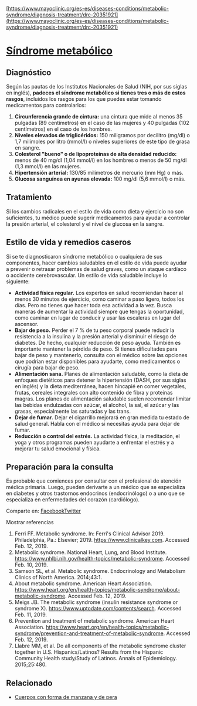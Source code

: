 [https://www.mayoclinic.org/es-es/diseases-conditions/metabolic-syndrome/diagnosis-treatment/drc-20351921](https://www.mayoclinic.org/es-es/diseases-conditions/metabolic-syndrome/diagnosis-treatment/drc-20351921)

# [Síndrome metabólico](/es-es/diseases-conditions/metabolic-syndrome/symptoms-causes/syc-20351916)

## Diagnóstico

Según las pautas de los Institutos Nacionales de Salud (NIH, por sus siglas en inglés), **padeces el síndrome metabólico si tienes tres o más de estos rasgos**, incluidos los rasgos para los que puedes estar tomando medicamentos para controlarlos:

1. **Circunferencia grande de cintura:** una cintura que mide al menos 35 pulgadas (89 centímetros) en el caso de las mujeres y 40 pulgadas (102 centímetros) en el caso de los hombres.
2. **Niveles elevados de triglicéridos:** 150 miligramos por decilitro (mg/dl) o 1,7 milimoles por litro (mmol/l) o niveles superiores de este tipo de grasa en sangre.
3. **Colesterol "bueno" o de lipoproteínas de alta densidad reducido:** menos de 40 mg/dl (1,04 mmol/l) en los hombres o menos de 50 mg/dl (1,3 mmol/l) en las mujeres.
4. **Hipertensión arterial:** 130/85 milímetros de mercurio (mm Hg) o más.
5. **Glucosa sanguínea en ayunas elevada:** 100 mg/dl (5,6 mmol/l) o más.

## Tratamiento

Si los cambios radicales en el estilo de vida como dieta y ejercicio no son suficientes, tu médico puede sugerir medicamentos para ayudar a controlar la presión arterial, el colesterol y el nivel de glucosa en la sangre.




## Estilo de vida y remedios caseros

Si se te diagnosticaron síndrome metabólico o cualquiera de sus componentes, hacer cambios saludables en el estilo de vida puede ayudar a prevenir o retrasar problemas de salud graves, como un ataque cardíaco o accidente cerebrovascular. Un estilo de vida saludable incluye lo siguiente:

* **Actividad física regular.** Los expertos en salud recomiendan hacer al menos 30 minutos de ejercicio, como caminar a paso ligero, todos los días. Pero no tienes que hacer toda esa actividad a la vez. Busca maneras de aumentar la actividad siempre que tengas la oportunidad, como caminar en lugar de conducir y usar las escaleras en lugar del ascensor.
* **Bajar de peso.** Perder el 7 % de tu peso corporal puede reducir la resistencia a la insulina y la presión arterial y disminuir el riesgo de diabetes. De hecho, cualquier reducción de peso ayuda. También es importante mantener la pérdida de peso. Si tienes dificultades para bajar de peso y mantenerlo, consulta con el médico sobre las opciones que podrían estar disponibles para ayudarte, como medicamentos o cirugía para bajar de peso.
* **Alimentación sana.** Planes de alimentación saludable, como la dieta de enfoques dietéticos para detener la hipertensión (DASH, por sus siglas en inglés) y la dieta mediterránea, hacen hincapié en comer vegetales, frutas, cereales integrales con alto contenido de fibra y proteínas magras. Los planes de alimentación saludable suelen recomendar limitar las bebidas endulzadas con azúcar, el alcohol, la sal, el azúcar y las grasas, especialmente las saturadas y las trans.
* **Dejar de fumar.** Dejar el cigarrillo mejorará en gran medida tu estado de salud general. Habla con el médico si necesitas ayuda para dejar de fumar.
* **Reducción o control del estrés.** La actividad física, la meditación, el yoga y otros programas pueden ayudarte a enfrentar el estrés y a mejorar tu salud emocional y física.

## Preparación para la consulta

Es probable que comiences por consultar con el profesional de atención médica primaria. Luego, pueden derivarte a un médico que se especializa en diabetes y otros trastornos endocrinos (endocrinólogo) o a uno que se especializa en enfermedades del corazón (cardiólogo).





 Comparte en: [Facebook](https://www.facebook.com/sharer.php?u=https://www.mayoclinic.org/es-es/diseases-conditions/metabolic-syndrome/diagnosis-treatment/drc-20351921)[Twitter](http://twitter.com/intent/tweet?url=https://www.mayoclinic.org/es-es/diseases-conditions/metabolic-syndrome/diagnosis-treatment/drc-20351921&text=S%c3%adndrome+metab%c3%b3lico+-+Diagn%c3%b3stico+y+tratamiento)

Mostrar referencias

1. Ferri FF. Metabolic syndrome. In: Ferri's Clinical Advisor 2019\. Philadelphia, Pa.: Elsevier; 2019\. https://www.clinicalkey.com. Accessed Feb. 12, 2019.
2. Metabolic syndrome. National Heart, Lung, and Blood Institute. https://www.nhlbi.nih.gov/health-topics/metabolic-syndrome. Accessed Feb. 10, 2019.
3. Samson SL, et al. Metabolic syndrome. Endocrinology and Metabolism Clinics of North America. 2014;43:1.
4. About metabolic syndrome. American Heart Association. https://www.heart.org/en/health-topics/metabolic-syndrome/about-metabolic-syndrome. Accessed Feb. 12, 2019.
5. Meigs JB. The metabolic syndrome (insulin resistance syndrome or syndrome X). https://www.uptodate.com/contents/search. Accessed Feb. 11, 2019.
6. Prevention and treatment of metabolic syndrome. American Heart Association. https://www.heart.org/en/health-topics/metabolic-syndrome/prevention-and-treatment-of-metabolic-syndrome. Accessed Feb. 12, 2019.
7. Llabre MM, et al. Do all components of the metabolic syndrome cluster together in U.S. Hispanics/Latinos? Results from the Hispanic Community Health study/Study of Latinos. Annals of Epidemiology. 2015;25:480.

## Relacionado

* [Cuerpos con forma de manzana y de pera](/es-es/diseases-conditions/metabolic-syndrome/multimedia/apple-and-pear-body-shapes/img-20006114)


